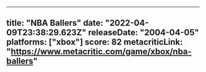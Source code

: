 
---
title: "NBA Ballers"
date: "2022-04-09T23:38:29.623Z"
releaseDate: "2004-04-05"
platforms: ["xbox"]
score: 82
metacriticLink: "https://www.metacritic.com/game/xbox/nba-ballers"
---
